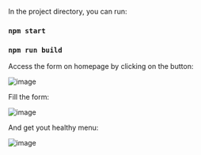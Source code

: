 In the project directory, you can run:

### `npm start`

### `npm run build`

Access the form on homepage by clicking on the button:

![image](https://user-images.githubusercontent.com/71396788/208507710-4fa15ebd-0821-4e14-8f2d-9693be1e3e24.png)

Fill the form:

![image](https://user-images.githubusercontent.com/71396788/208508009-b6c33b89-b4ad-47b4-a69b-b3e823545140.png)

And get yout healthy menu:

![image](https://user-images.githubusercontent.com/71396788/208508160-43d307f4-b6b1-49a6-a090-055af3972ac5.png)

